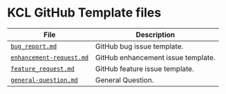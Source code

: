 # KCL GitHub Template files

| File | Description |
|-|-|
| [`bug_report.md`](ISSUE_TEMPLATE/bug-report.md) | GitHub bug issue template. |
| [`enhancement-request.md`](ISSUE_TEMPLATE/enhancement.md) | GitHub enhancement issue template. |
| [`feature_request.md`](ISSUE_TEMPLATE/feature-request.md) | GitHub feature issue template. |
| [`general-question.md`](ISSUE_TEMPLATE/general-question.md) | General Question. |

